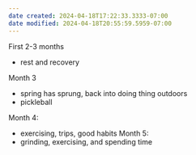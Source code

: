 ```yaml
---
date created: 2024-04-18T17:22:33.3333-07:00
date modified: 2024-04-18T20:55:59.5959-07:00
---
```


First 2-3 months

- rest and recovery

Month 3

- spring has sprung, back into doing thing outdoors
- pickleball

Month 4: 
- exercising, trips, good habits
Month 5:
- grinding, exercising, and spending time